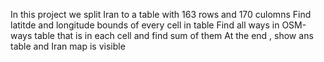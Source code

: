 In this project we split Iran to  a table with 163 rows and 170 culomns
Find latitde and longitude bounds of every cell in table
Find all ways in OSM-ways table that is in each cell and find sum of them 
At the end , show ans table and Iran map is visible
 
